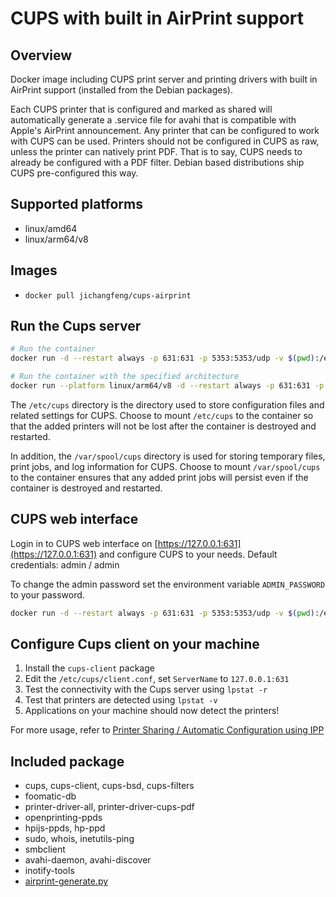 # CUPS with built in AirPrint support

## Overview

Docker image including CUPS print server and printing drivers with built in AirPrint support (installed from the Debian packages).

Each CUPS printer that is configured and marked as shared will automatically generate a .service file for avahi that is compatible with Apple's AirPrint announcement.
Any printer that can be configured to work with CUPS can be used. Printers should not be configured in CUPS as raw, unless the printer can natively print PDF.
That is to say, CUPS needs to already be configured with a PDF filter. Debian based distributions ship CUPS pre-configured this way.

## Supported platforms

- linux/amd64
- linux/arm64/v8

## Images

- `docker pull jichangfeng/cups-airprint`

## Run the Cups server

```bash
# Run the container
docker run -d --restart always -p 631:631 -p 5353:5353/udp -v $(pwd):/etc/cups jichangfeng/cups-airprint
```

```bash
# Run the container with the specified architecture
docker run --platform linux/arm64/v8 -d --restart always -p 631:631 -p 5353:5353/udp -v $(pwd):/etc/cups jichangfeng/cups-airprint
```

The `/etc/cups` directory is the directory used to store configuration files and related settings for CUPS.
Choose to mount `/etc/cups` to the container so that the added printers will not be lost after the container is destroyed and restarted.

In addition, the `/var/spool/cups` directory is used for storing temporary files, print jobs, and log information for CUPS.
Choose to mount `/var/spool/cups` to the container ensures that any added print jobs will persist even if the container is destroyed and restarted.

## CUPS web interface

Login in to CUPS web interface on [https://127.0.0.1:631](https://127.0.0.1:631) and configure CUPS to your needs.
Default credentials: admin / admin

To change the admin password set the environment variable `ADMIN_PASSWORD` to your password.

```bash
docker run -d --restart always -p 631:631 -p 5353:5353/udp -v $(pwd):/etc/cups -e ADMIN_PASSWORD=AnySecretPassword jichangfeng/cups-airprint
```

## Configure Cups client on your machine

1. Install the `cups-client` package
2. Edit the `/etc/cups/client.conf`, set `ServerName` to `127.0.0.1:631`
3. Test the connectivity with the Cups server using `lpstat -r`
4. Test that printers are detected using `lpstat -v`
5. Applications on your machine should now detect the printers!

For more usage, refer to [Printer Sharing / Automatic Configuration using IPP](https://openprinting.github.io/cups/doc/sharing.html#AUTO_IPP) 

## Included package

* cups, cups-client, cups-bsd, cups-filters
* foomatic-db
* printer-driver-all, printer-driver-cups-pdf
* openprinting-ppds
* hpijs-ppds, hp-ppd
* sudo, whois, inetutils-ping
* smbclient
* avahi-daemon, avahi-discover
* inotify-tools
* [airprint-generate.py](https://github.com/tjfontaine/airprint-generate)
